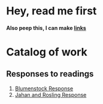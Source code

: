 # Hey, read me first

#### Also peep this, I can make [links](www.google.com)

# Catalog of work

## Responses to readings
1. [Blumenstock Response](https://github.com/thedollyllama/workshop-/blob/master/blumenstock.md) 
2. [Jahan and Rosling Response](https://github.com/thedollyllama/workshop-/blob/master/Jahan.md) 

